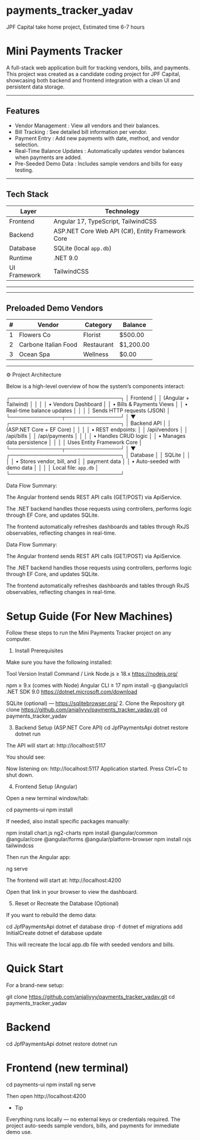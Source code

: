 # payments_tracker_yadav
JPF Capital take home project,
Estimated time 6-7 hours

# Mini Payments Tracker

A full-stack web application built for tracking vendors, bills, and payments.  
This project was created as a candidate coding project for JPF Capital, showcasing both backend and frontend integration with a clean UI and persistent data storage.

---

##  Features

- Vendor Management : View all vendors and their balances.
- Bill Tracking : See detailed bill information per vendor.
- Payment Entry : Add new payments with date, method, and vendor selection.
- Real-Time Balance Updates : Automatically updates vendor balances when payments are added.
- Pre-Seeded Demo Data : Includes sample vendors and bills for easy testing.

---

## Tech Stack

| Layer | Technology |
|-------|-------------|
|Frontend | Angular 17, TypeScript, TailwindCSS |
| Backend | ASP.NET Core Web API (C#), Entity Framework Core |
| Database | SQLite (local `app.db`) |
| Runtime | .NET 9.0 |
| UI Framework | TailwindCSS |

---

---

## Preloaded Demo Vendors


| # | Vendor | Category | Balance |
|---|--------|-----------|----------|
| 1 | Flowers Co | Florist | \$500.00 |
| 2 | Carbone Italian Food | Restaurant | \$1,200.00 |
| 3 | Ocean Spa | Wellness | \$0.00 |

---

⚙️ Project Architecture

Below is a high-level overview of how the system’s components interact:

┌──────────────────────────────┐
│          Frontend            │
│     (Angular + Tailwind)     │
│                              │
│  • Vendors Dashboard          │
│  • Bills & Payments Views     │
│  • Real-time balance updates  │
│                              │
│  Sends HTTP requests (JSON)  │
└──────────────┬───────────────┘
               │
               ▼
┌──────────────────────────────┐
│          Backend API         │
│   (ASP.NET Core + EF Core)   │
│                              │
│  • REST endpoints:            │
│     /api/vendors              │
│     /api/bills                │
│     /api/payments             │
│                              │
│  • Handles CRUD logic         │
│  • Manages data persistence   │
│                              │
│  Uses Entity Framework Core  │
└──────────────┬───────────────┘
               │
               ▼
┌──────────────────────────────┐
│          Database            │
│           SQLite             │
│                              │
│  • Stores vendor, bill, and   │
│    payment data               │
│  • Auto-seeded with demo data │
│                              │
│  Local file: `app.db`        │
└──────────────────────────────┘

Data Flow Summary:

The Angular frontend sends REST API calls (GET/POST) via ApiService.

The .NET backend handles those requests using controllers, performs logic through EF Core, and updates SQLite.

The frontend automatically refreshes dashboards and tables through RxJS observables, reflecting changes in real-time.

Data Flow Summary:

The Angular frontend sends REST API calls (GET/POST) via ApiService.

The .NET backend handles those requests using controllers, performs logic through EF Core, and updates SQLite.

The frontend automatically refreshes dashboards and tables through RxJS observables, reflecting changes in real-time.

# Setup Guide (For New Machines)

Follow these steps to run the Mini Payments Tracker project on any computer.

1. Install Prerequisites

Make sure you have the following installed:

Tool	Version	Install Command / Link
Node.js	≥ 18.x	https://nodejs.org/

npm	≥ 9.x	(comes with Node)
Angular CLI	≥ 17	npm install -g @angular/cli
.NET SDK	9.0	https://dotnet.microsoft.com/download

SQLite (optional)	—	https://sqlitebrowser.org/
2. Clone the Repository
git clone https://github.com/anjaliyyy/payments_tracker_yadav.git
cd payments_tracker_yadav

3. Backend Setup (ASP.NET Core API)
cd JpfPaymentsApi
dotnet restore
dotnet run


 The API will start at:
http://localhost:5117

You should see:

Now listening on: http://localhost:5117
Application started. Press Ctrl+C to shut down.

4. Frontend Setup (Angular)

Open a new terminal window/tab:

cd payments-ui
npm install


If needed, also install specific packages manually:

npm install chart.js ng2-charts
npm install @angular/common @angular/core @angular/forms @angular/platform-browser
npm install rxjs tailwindcss


Then run the Angular app:

ng serve


 The frontend will start at:
http://localhost:4200

Open that link in your browser to view the dashboard.

5. Reset or Recreate the Database (Optional)

If you want to rebuild the demo data:

cd JpfPaymentsApi
dotnet ef database drop -f
dotnet ef migrations add InitialCreate
dotnet ef database update


This will recreate the local app.db file with seeded vendors and bills.

# Quick Start

For a brand-new setup:

git clone https://github.com/anjaliyyy/payments_tracker_yadav.git
cd payments_tracker_yadav

# Backend
cd JpfPaymentsApi
dotnet restore
dotnet run

# Frontend (new terminal)
cd payments-ui
npm install
ng serve


Then open  http://localhost:4200

- Tip 

Everything runs locally — no external keys or credentials required.
The project auto-seeds sample vendors, bills, and payments for immediate demo use.
